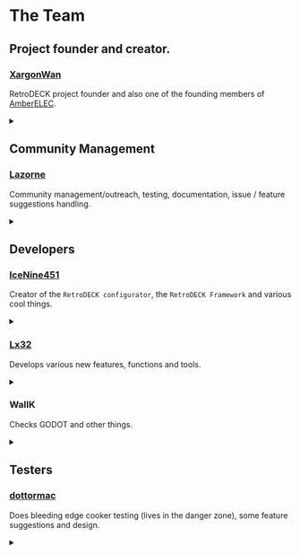 # The Team

## Project founder and creator.

### [XargonWan](https://github.com/XargonWan)
RetroDECK project founder and also one of the founding members of [AmberELEC](https://amberelec.org/).

<details><summary> </summary>
Grand General of the IPL (Italian Pizza Legion) also known as the Napoletanan Fist in the internal pizza war.
</details>

## Community Management

### [Lazorne](https://github.com/Lazorne)
Community management/outreach, testing, documentation, issue / feature suggestions handling.

<details><summary> </summary>
Meme Lord of the Wiki and also the cult leader of the NPC (The Nordic Pizza Cult) also called by the others as "The Pizza Heresy Cult" or "Harbingers of Pizza Chaos". Instigator of the internal pizza war.
</details>

## Developers

### [IceNine451](https://github.com/icenine451)
Creator of the `RetroDECK configurator`, the `RetroDECK Framework` and various cool things.

<details><summary> </summary>
Freedom loving leader of the MCCP (Murican Cheese Crust Patriots) in the internal pizza war.
</details>

### [Lx32](https://github.com/Lx32)
Develops various new features, functions and tools.


<details><summary> </summary>
1st Commander of the IPL (Italian Pizza Legion) nicknamed Paladin al Taglio in the internal pizza war.
</details>


### WallK
Checks GODOT and other things.


<details><summary> </summary>
Pizza Mercenary
</details>

## Testers

### [dottormac](https://github.com/redeemer666)
Does bleeding edge cooker testing (lives in the danger zone), some feature suggestions and design.

<details><summary> </summary>
2nd Commander of the IPL (Italian Pizza Legion) nicknamed The Wrath of Siciliana in the internal pizza war. .
</details>
